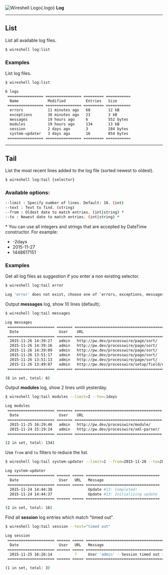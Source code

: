 ![Wireshell Logo](/assets/img/favicon-16x16.png){.logo} **Log**

---

## List

List all available log files.

```sh
$ wireshell log:list
```

### Examples

List log files.

```sh
$ wireshell log:list

6 logs
 ================ ================ ========= ===========
  Name             Modified         Entries   Size
 ================ ================ ========= ===========
  errors           11 minutes ago   68        12 kB
  exceptions       36 minutes ago   23        3 kB
  messages         19 hours ago     6         552 bytes
  modules          19 hours ago     134       13 kB
  session          2 days ago       3         284 bytes
  system-updater   3 days ago       16        854 bytes
 ================ ================ ========= ===========
```

---

## Tail

List the most recent lines added to the log file (sorted newest to oldest).

```sh
$ wireshell log:tail {selector}
```

### Available options:

```sh
--limit : Specify number of lines. Default: 10. (int)
--text : Text to find. (string)
--from : Oldest date to match entries. (int|string) *
--to : Newest date to match entries. (int|string) *
```

\* You can use all integers and strings that are accepted by DateTime constructor. For example: 
* -2days
* 2015-11-27
* 1448617151

### Examples

Get all log files as suggestion if you enter a non existing selector.

```sh
$ wireshell log:tail error

Log 'error' does not exist, choose one of `errors, exceptions, messages, modules, session, system-updater`
```

Output **messages** log, show 10 lines (default);

```sh
$ wireshell log:tail messages

Log messages
 ===================== ======= ================================================== ======================================
  Date                  User    URL                                                Message
 ===================== ======= ================================================== ======================================
  2015-11-26 14:39:27   admin   http://pw.dev/processwire/page/sort/               Updated sort for 2 pages
  2015-11-26 14:39:16   admin   http://pw.dev/processwire/page/sort/               Updated sort for 6 pages
  2015-11-26 14:39:09   admin   http://pw.dev/processwire/page/sort/               Updated sort for 8 pages
  2015-11-26 13:51:17   admin   http://pw.dev/processwire/page/sort/               Updated sort for 6 pages
  2015-11-26 13:51:13   admin   http://pw.dev/processwire/page/sort/               Updated sort for 6 pages
  2015-11-26 13:49:07   admin   http://pw.dev/processwire/setup/field/edit?id=44   Added tags to DB schema for 'images'
 ===================== ======= ================================================== ======================================

(6 in set, total: 6)
```

Output **modules** log, show 2 lines until yesterday.

```sh
$ wireshell log:tail modules --limit=2 --to=-1days

Log modules
 ===================== ======= ======================================= ======================================
  Date                  User    URL                                     Message
 ===================== ======= ======================================= ======================================
  2015-11-25 16:29:46   admin   http://pw.dev/processwire/module/       Failed to delete module 'Helloworld'
  2015-11-24 15:19:24   admin   http://pw.dev/processwire/xml-parser/   Saved module 'XmlParser' config data
 ===================== ======= ======================================= ======================================

(2 in set, total: 134)
```

Use `from` and `to` filters to reduce the list.

```sh
$ wireshell log:tail system-updater --limit=2 --from=2015-11-20 --to=2015-11-25

Log system-updater
 ===================== ====== ===== =================================
  Date                  User   URL   Message
 ===================== ====== ===== =================================
  2015-11-24 14:44:38                Update #13: Completed!
  2015-11-24 14:44:37                Update #13: Initializing update
 ===================== ====== ===== =================================

(2 in set, total: 16)
```

Find all **session** log entries which match "timed out".

```sh
$ wireshell log:tail session --text="timed out"

Log session
 ===================== ====== ===== =====================================================================================
  Date                  User   URL   Message
 ===================== ====== ===== =====================================================================================
  2015-11-25 16:26:14   -      ?     User 'admin' - Session timed out (session older than 86400 seconds) (IP: 127.0.0.1)
 ===================== ====== ===== =====================================================================================

(1 in set, total: 3)
```
